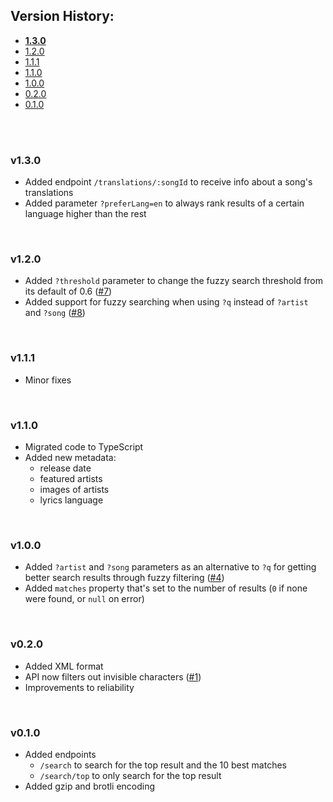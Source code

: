 ## Version History:
- [**1.3.0**](#v130)
- [1.2.0](#v120)
- [1.1.1](#v111)
- [1.1.0](#v110)
- [1.0.0](#v100)
- [0.2.0](#v020)
- [0.1.0](#v010)

<br><br>

### v1.3.0
- Added endpoint `/translations/:songId` to receive info about a song's translations
- Added parameter `?preferLang=en` to always rank results of a certain language higher than the rest

<br>

### v1.2.0
- Added `?threshold` parameter to change the fuzzy search threshold from its default of 0.6 ([#7](https://github.com/Sv443/geniURL/issues/7))
- Added support for fuzzy searching when using `?q` instead of `?artist` and `?song` ([#8](https://github.com/Sv443/geniURL/issues/8))

<br>

### v1.1.1
- Minor fixes

<br>

### v1.1.0
- Migrated code to TypeScript
- Added new metadata:
    - release date
    - featured artists
    - images of artists
    - lyrics language

<br>

### v1.0.0
- Added `?artist` and `?song` parameters as an alternative to `?q` for getting better search results through fuzzy filtering ([#4](https://github.com/Sv443/geniURL/issues/4))
- Added `matches` property that's set to the number of results (`0` if none were found, or `null` on error)

<br>

### v0.2.0
- Added XML format
- API now filters out invisible characters ([#1](https://github.com/Sv443/geniURL/issues/1))
- Improvements to reliability

<br>

### v0.1.0
- Added endpoints
    - `/search` to search for the top result and the 10 best matches
    - `/search/top` to only search for the top result
- Added gzip and brotli encoding

<br>
